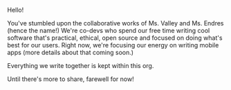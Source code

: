 
Hello!

You've stumbled upon the collaborative works of Ms. Valley and Ms. Endres (hence the name!) We're co-devs who spend our free time writing cool software that's practical, ethical, open source and focused on doing what's best for our users. Right now, we're focusing our energy on writing mobile apps (more details about that coming soon.)

Everything we write together is kept within this org.

Until there's more to share, farewell for now!
